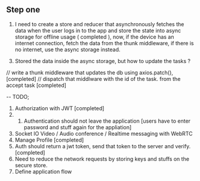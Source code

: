 <!-- -- Users should accept the tasks from the application -->
<!-- now the view tasks function fetches all the data, and the accepttaskcard is a child component, now when the user clicks on the accept -->
<!-- task card button (accpet now ) it should return a callback funciotn that has the id of the object as an argument. -->
<!---->
<!-- -- need to create a place where i can handle all the logic from the client react native application, -->
<!---->

## Step one

1. I need to create a store and reducer that asynchronously fetches the data when the user logs in to the app and store the state into
   async storage for offline usage ( completed ),
   now,
   if the device has an internet connection, fetch the data from the thunk middleware, if there is no internet, use the async storage instead.

<!-- 2. In the same way, when the user creates an account and logs in to the application for the first time, it should trigger a function, -->
<!--    that checks for device tockens for on the database, if there is no token available, it should upload the device unique token to the db. -->

3. Stored the data inside the async storage, but how to update the tasks ?

// write a thunk middleware that updates the db using axios.patch(), [completed]
// dispatch that middlware with the id of the task. from the accept task [completed]

-- TODO;

1. Authorization with JWT [completed]
1. 1. Authentication should not leave the application [users have to enter password and stuff again for the appliation]
1. Socket IO Video / Audio conference / Realtime messaging with WebRTC
1. Manage Profile [completed]
1. Auth should return a jwt token, send that token to the server and verify. [completed]
1. Need to reduce the network requests by storing keys and stuffs on the secure store.
1. Define application flow
